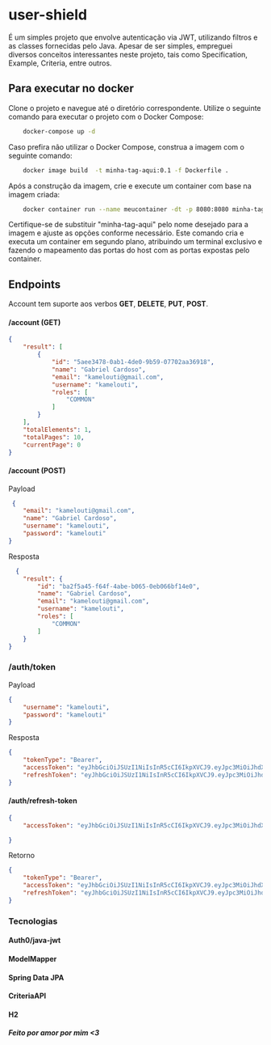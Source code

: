 # user-shield

É um simples projeto que envolve autenticação via JWT, utilizando filtros e as classes fornecidas pelo Java. Apesar de ser simples, empreguei diversos conceitos interessantes neste projeto, tais como Specification, Example, Criteria, entre outros.

## Para executar no docker

Clone o projeto e navegue até o diretório correspondente.
Utilize o seguinte comando para executar o projeto com o Docker Compose:

```bash
    docker-compose up -d
```

Caso prefira não utilizar o Docker Compose, construa a imagem com o seguinte comando:

```bash
    docker image build  -t minha-tag-aqui:0.1 -f Dockerfile .
```

Após a construção da imagem, crie e execute um container com base na imagem criada:

```bash
    docker container run --name meucontainer -dt -p 8080:8080 minha-tag-aqui:0.1 
```

Certifique-se de substituir "minha-tag-aqui" pelo nome desejado para a imagem e ajuste as opções conforme necessário. Este comando cria e executa um container em segundo plano, atribuindo um terminal exclusivo e fazendo o mapeamento das portas do host com as portas expostas pelo container.

## Endpoints

Account tem suporte aos verbos **GET**, **DELETE**, **PUT**, **POST**.

#### /account (GET)

```json
{
    "result": [
        {
            "id": "5aee3478-0ab1-4de0-9b59-07702aa36918",
            "name": "Gabriel Cardoso",
            "email": "kamelouti@gmail.com",
            "username": "kamelouti",
            "roles": [
                "COMMON"
            ]
        }
    ],
    "totalElements": 1,
    "totalPages": 10,
    "currentPage": 0
}
```

#### /account (POST)

Payload


```json
 {
    "email": "kamelouti@gmail.com",
    "name": "Gabriel Cardoso",
    "username": "kamelouti",
    "password": "kamelouti"
}
```

Resposta

```json
  {
    "result": {
        "id": "ba2f5a45-f64f-4abe-b065-0eb066bf14e0",
        "name": "Gabriel Cardoso",
        "email": "kamelouti@gmail.com",
        "username": "kamelouti",
        "roles": [
            "COMMON"
        ]
    }
}
```

### /auth/token

Payload

```json
{
    "username": "kamelouti",
    "password": "kamelouti"
}
```

Resposta

```json
{
    "tokenType": "Bearer",
    "accessToken": "eyJhbGciOiJSUzI1NiIsInR5cCI6IkpXVCJ9.eyJpc3MiOiJhdXRoIiwiZXhwIjoxNzEwMTE0ODE2LCJzdWIiOiJrYW1lbG91dGkiLCJyb2xlcyI6IkNPTU1PTiJ9.FJRFUsRVMhn4RJQ0wN8ntpUHV8z0EIf8T2qJsENJNqlu3c8Onval5l8nsFEz9sgC5MOPHQpzef0CFBVOG0dvIi1MbKrwxH9poTA4jKDVXzPeHgoYk0y7HA1oe3J6ycdBa5NaB4XGTHS4Nj0tyGimrJXdT9AX28NlmhFnFHRObgq6EwejY3gaIB8vmDK6TvDceEPa1XyAy_D8QSK5BLQq0Ljio0p_PTruhw_WDhcXlkx_Gz9YqBcLbiJt6cWtMbzvRGZw2Dz63VO6_bEDll5YC3IEGF2La-P3h8i2MMMwy3ENTmYjPqAodSt-78PGyISl8vf9d5EM9-SanVLpX_J-mA",
    "refreshToken": "eyJhbGciOiJSUzI1NiIsInR5cCI6IkpXVCJ9.eyJpc3MiOiJhdXRoIiwiZXhwIjoxNzEwMTI1NjE2LCJzdWIiOiJrYW1lbG91dGkiLCJyb2xlcyI6IkNPTU1PTiIsInJlZnJlc2hUb2tlbiI6dHJ1ZX0.fk17CU8cUniP_qwJBqWKbUEB3KKApIxYDmGK4PXtoprAuL-bZPQpyleUiTQDvN11WirRjLnoxS3zY0tsyV3jILbdNi_F6xO-rMWTDvxKim9uFFyhq-AFTlPGf68mTml8_QRaDaeQKRHjm4jFibfmxW1EOpbn23bmusXNHCtEaAk8zHbm0F-F9F1lHvosXKVzCa0Uc5mToUzExE_G0l-jRzLlyKBBikGHz4glhtwKhzwKagMJ3sZaqPKpLxNy3VqBBHDvh708wohZgxz5X9j-1qSh1T_XYgP1Vr-z9fAzHi7UJOpHTE1bfLwoTMwwL_SqNJkGRKMaj4n-UYJXwGIt3g"
}

```

#### /auth/refresh-token 

```json
{
    "accessToken": "eyJhbGciOiJSUzI1NiIsInR5cCI6IkpXVCJ9.eyJpc3MiOiJhdXRoIiwiZXhwIjoxNzEwMTE0ODE2LCJzdWIiOiJrYW1lbG91dGkiLCJyb2xlcyI6IkNPTU1PTiJ9.FJRFUsRVMhn4RJQ0wN8ntpUHV8z0EIf8T2qJsENJNqlu3c8Onval5l8nsFEz9sgC5MOPHQpzef0CFBVOG0dvIi1MbKrwxH9poTA4jKDVXzPeHgoYk0y7HA1oe3J6ycdBa5NaB4XGTHS4Nj0tyGimrJXdT9AX28NlmhFnFHRObgq6EwejY3gaIB8vmDK6TvDceEPa1XyAy_D8QSK5BLQq0Ljio0p_PTruhw_WDhcXlkx_Gz9YqBcLbiJt6cWtMbzvRGZw2Dz63VO6_bEDll5YC3IEGF2La-P3h8i2MMMwy3ENTmYjPqAodSt-78PGyISl8vf9d5EM9-SanVLpX_J-mA"

}
```

Retorno

```json
{
    "tokenType": "Bearer",
    "accessToken": "eyJhbGciOiJSUzI1NiIsInR5cCI6IkpXVCJ9.eyJpc3MiOiJhdXRoIiwiZXhwIjoxNzEwMTE1MDk3LCJzdWIiOiJrYW1lbG91dGkiLCJyb2xlcyI6IkNPTU1PTiJ9.PClUc7cxojCXzGYFwfMyah486ecGTsTaERQY35cg29JrsQr_RvBmVmkKGHTbH5KMrbR0-S39B9fWU3drDIUVDW8B62TbmlLqFql67fIvqAWUhTzZzymrxTMmUNRm-VmDOYmrhctMLy_FO0j18gvu5_G0GdB5ysYIO8dEPfa2Rrz57yul-BTBlSKLQbf9dYdHbQcso1TlexNnXEVbgY47WcCuWRyF-NkCzQxX4PSCrzIvzsz-TXfOneDOEADk1ikN1G0zk3ARFMB-hjxV_HHZx1SKLA7q02r16DjZvZOQVR8AF-P_XE2pDMh7-0Zase7uK9RZK8ybHIk0CvSwlc2idg",
    "refreshToken": "eyJhbGciOiJSUzI1NiIsInR5cCI6IkpXVCJ9.eyJpc3MiOiJhdXRoIiwiZXhwIjoxNzEwMTIyMjk3LCJzdWIiOiJrYW1lbG91dGkiLCJyb2xlcyI6IkNPTU1PTiIsInJlZnJlc2hUb2tlbiI6dHJ1ZX0.SvnXw9HnnVD2VzR1ItUpGRPkrhSKRJGliZKj_aXeuWN-2vxD9yZBWAz8_jHpVeqknlT5XPQlb11yVVgv1AF78eJchvpw_gcQi6E5xPAlZTNZ1lygLt7qbJxwtNG7wtxFYxU2ibhSOk2KBJCgMazUi8ogPlLEvXAY8qqnpkZIzq_cA6siAAE9nRIQmmaW1Bfp3n2xFNp2RdJQb9K4Mq9PkqAl8KUvyDiohzwku6AEgTt5lSEfmjTRe9xkPeJ0EY1eTHJYdYaRA423DtxPXAcyyv1tYJvwrVbSEA3CPJhUy2p23AiQ6pzKJCS5_JOnwNG0G1xT_9bNL05Fj-4h4qQ8oA"
}
```

### Tecnologias

#### Auth0/java-jwt

#### ModelMapper

#### Spring Data JPA

#### CriteriaAPI

#### H2

##### Feito por amor por mim <3
